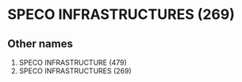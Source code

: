 # SPECO INFRASTRUCTURES (269)

## Other names
1. SPECO INFRASTRUCTURE (479)
1. SPECO INFRASTRUCTURES (269)


